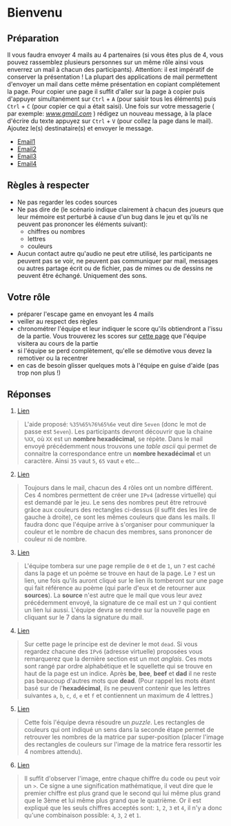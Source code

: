# Bienvenu

## Préparation
Il vous faudra envoyer 4 mails au 4 partenaires (si vous êtes plus de 4, vous pouvez rassemblez plusieurs personnes sur un même rôle ainsi vous enverrez un mail à chacun des participants). Attention: il est impératif de conserver la présentation ! La plupart des applications de mail permettent d'envoyer un mail dans cette même présentation en copiant complétement la page. Pour copier une page il suffit d'aller sur la page à copier puis d'appuyer simultanément sur `Ctrl` + `A` (pour saisir tous les éléments) puis `Ctrl` + `C` (pour copier ce qui a était saisi). Une fois sur votre messagerie ( par exemple: *www.gmail.com* ) rédigez un nouveau message, à la place d'écrire du texte appuyez sur `Ctrl` + `V` (pour collez la page dans le mail). Ajoutez le(s) destinataire(s) et envoyer le message.
 - [Email1](/email1.html)
 - [Email2](/email2.html)
 - [Email3](/email3.html)
 - [Email4](/email4.html)

## Règles à respecter
 - Ne pas regarder les codes sources
 - Ne pas dire de (le scénario indique clairement à chacun des joueurs que leur mémoire est perturbé à cause d'un bug dans le jeu et qu'ils ne peuvent pas prononcer les éléments suivant):
   - chiffres ou nombres
   - lettres
   - couleurs
 - Aucun contact autre qu'audio ne peut etre utilisé, les participants ne peuvent pas se voir, ne peuvent pas communiquer par mail, messages ou autres partage écrit ou de fichier, pas de mimes ou de dessins ne peuvent être échangé. Uniquement des sons.

## Votre rôle
 - préparer l'escape game en envoyant les 4 mails
 - veiller au respect des règles
 - chronométrer l'équipe et leur indiquer le score qu'ils obtiendront a l'issu de la partie. Vous trouverez les scores sur [cette page](/page1.html) que l'équipe visitera au cours de la partie
 - si l'équipe se perd complètement, qu'elle se démotive vous devez la remotiver ou la recentrer
 - en cas de besoin glisser quelques mots à l'équipe en guise d'aide (pas trop non plus !)

## Réponses
1. [Lien](/page1.html)
> L'aide proposé: `%35%65%76%65%6e` veut dire `5even` (donc le mot de passe est `5even`). Les participants devront découvrir que la chaine `%XX`, où `XX` est un **nombre hexadécimal**, se répète. Dans le mail envoyé précédemment nous trouvons une *table ascii* qui permet de connaitre la correspondance entre un **nombre hexadécimal** et un caractère. Ainsi `35` vaut `5`, `65` vaut `e` etc...
2. [Lien](/ip.html)
> Toujours dans le mail, chacun des 4 rôles ont un nombre différent. Ces 4 nombres permettent de créer une `IPv4` (adresse virtuelle) qui est demandé par le jeu. Le sens des nombres peut être retrouvé grâce aux couleurs des rectangles ci-dessus (il suffit des les lire de gauche à droite), ce sont les mêmes couleurs que dans les mails. Il faudra donc que l'équipe arrive à s'organiser pour communiquer la couleur et le nombre de chacun des membres, sans prononcer de couleur ni de nombre.
3. [Lien](/firewall.html)
> L'équipe tombera sur une page remplie de `0` et de `1`, un `7` est caché dans la page et un poème se trouve en haut de la page. Le `7` est un lien, une fois qu'ils auront cliqué sur le lien ils tomberont sur une page qui fait référence au poème (qui parle d'eux et de retourner aux **sources**). La **source** n'est autre que le mail que vous leur avez précédemment envoyé, la signature de ce mail est un `7` qui contient un lien lui aussi. L'équipe devra se rendre sur la nouvelle page en cliquant sur le 7 dans la signature du mail.
4. [Lien](/ipv6)
> Sur cette page le principe est de deviner le mot `dead`. Si vous regardez chacune des `IPv6` (adresse virtuelle) proposées vous remarquerez que la dernière section est un mot *anglais*. Ces mots sont rangé par ordre alphabétique et le squellette qui se trouve en haut de la page est un indice. Après **be**, **bee**, **beef** et **dad** il ne reste pas beaucoup d'autres mots que **dead**. (Pour rappel les mots étant basé sur de l'**hexadécimal**, ils ne peuvent contenir que les lettres suivantes `a`, `b`, `c`, `d`, `e` et `f` et contiennent un maximum de 4 lettres.)
5. [Lien](/matrice.html)
> Cette fois l'équipe devra résoudre un *puzzle*. Les rectangles de couleurs qui ont indiqué un sens dans la seconde étape permet de retrouver les nombres de la matrice par super-position (placer l'image des rectangles de couleurs sur l'image de la matrice fera ressortir les 4 nombres attendu).
6. [Lien](/Cadena.html)
> Il suffit d'observer l'image, entre chaque chiffre du code ou peut voir un `>`. Ce signe a une signification mathématique, il veut dire que le premier chiffre est plus grand que le second qui lui même plus grand que le 3ème et lui même plus grand que le quatrième. Or il est expliqué que les seuls chiffres acceptés sont: `1`, `2`, `3` et `4`, il n'y a donc qu'une combinaison possible: `4`, `3`, `2` et `1`.
